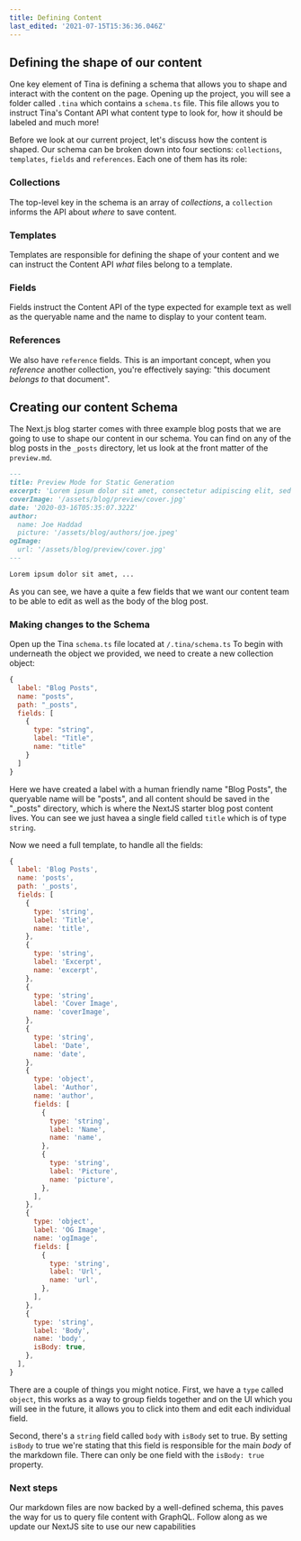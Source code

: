 ```yaml
---
title: Defining Content
last_edited: '2021-07-15T15:36:36.046Z'
---
```


## Defining the shape of our content

One key element of Tina is defining a schema that allows you to shape and interact with the content on the page. Opening up the project, you will see a folder called `.tina` which contains a `schema.ts` file. This file allows you to instruct Tina's Contant API what content type to look for, how it should be labeled and much more!

Before we look at our current project, let's discuss how the content is shaped. Our schema can be broken down into four sections: `collections`, `templates`, `fields` and `references`. Each one of them has its role:

### Collections

The top-level key in the schema is an array of _collections_, a `collection` informs the API about _where_ to save content.

### Templates

Templates are responsible for defining the shape of your content and we can instruct the Content API _what_ files belong to a template.

### Fields

Fields instruct the Content API of the type expected for example text as well as the queryable name and the name to display to your content team.

### References

We also have `reference` fields. This is an important concept, when you _reference_ another collection, you're effectively saying: "this document _belongs to_ that document".

## Creating our content Schema

The Next.js blog starter comes with three example blog posts that we are going to use to shape our content in our schema. You can find on any of the blog posts in the `_posts` directory, let us look at the front matter of the `preview.md`.

```md
---
title: Preview Mode for Static Generation
excerpt: 'Lorem ipsum dolor sit amet, consectetur adipiscing elit, sed do eiusmod tempor incididunt ut labore et dolore magna aliqua. Praesent elementum facilisis leo vel fringilla est ullamcorper eget. At imperdiet dui accumsan sit amet nulla facilities morbi tempus.'
coverImage: '/assets/blog/preview/cover.jpg'
date: '2020-03-16T05:35:07.322Z'
author:
  name: Joe Haddad
  picture: '/assets/blog/authors/joe.jpeg'
ogImage:
  url: '/assets/blog/preview/cover.jpg'
---

Lorem ipsum dolor sit amet, ...
```

As you can see, we have a quite a few fields that we want our content team to be able to edit as well as the body of the blog post.

### Making changes to the Schema

Open up the Tina `schema.ts` file located at `/.tina/schema.ts` To begin with underneath the object we provided, we need to create a new collection object:

```js
{
  label: "Blog Posts",
  name: "posts",
  path: "_posts",
  fields: [
    {
      type: "string",
      label: "Title",
      name: "title"
    }
  ]
}
```

Here we have created a label with a human friendly name "Blog Posts", the queryable name will be "posts", and all content should be saved in the "\_posts" directory, which is where the NextJS starter blog post content lives. You can see we just havea a single field called `title` which is of type `string`.

Now we need a full template, to handle all the fields:

```js
{
  label: 'Blog Posts',
  name: 'posts',
  path: '_posts',
  fields: [
    {
      type: 'string',
      label: 'Title',
      name: 'title',
    },
    {
      type: 'string',
      label: 'Excerpt',
      name: 'excerpt',
    },
    {
      type: 'string',
      label: 'Cover Image',
      name: 'coverImage',
    },
    {
      type: 'string',
      label: 'Date',
      name: 'date',
    },
    {
      type: 'object',
      label: 'Author',
      name: 'author',
      fields: [
        {
          type: 'string',
          label: 'Name',
          name: 'name',
        },
        {
          type: 'string',
          label: 'Picture',
          name: 'picture',
        },
      ],
    },
    {
      type: 'object',
      label: 'OG Image',
      name: 'ogImage',
      fields: [
        {
          type: 'string',
          label: 'Url',
          name: 'url',
        },
      ],
    },
    {
      type: 'string',
      label: 'Body',
      name: 'body',
      isBody: true,
    },
  ],
}
```

There are a couple of things you might notice. First, we have a `type` called `object`, this works as a way to group fields together and on the UI which you will see in the future, it allows you to click into them and edit each individual field.

Second, there's a `string` field called `body` with `isBody` set to true. By setting `isBody` to true we're stating that this field is responsible for the main _body_ of the markdown file. There can only be one field with the `isBody: true` property.

### Next steps

Our markdown files are now backed by a well-defined schema, this paves the way for us to query file content with GraphQL. Follow along as we update our NextJS site to use our new capabilities
